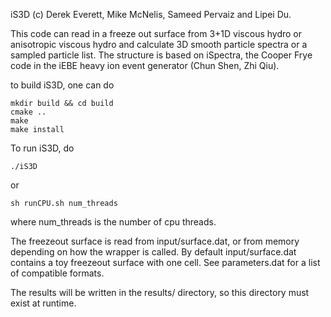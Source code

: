 iS3D (c) Derek Everett, Mike McNelis, Sameed Pervaiz and Lipei Du.

This code can read in a freeze out surface from 3+1D viscous hydro or anisotropic
viscous hydro and calculate 3D smooth particle spectra or a sampled particle list.
The structure is based on iSpectra, the Cooper Frye code in the iEBE heavy ion
event generator (Chun Shen, Zhi Qiu).  

to build iS3D, one can do

    mkdir build && cd build
    cmake ..
    make
    make install

To run iS3D, do

    ./iS3D

or

    sh runCPU.sh num_threads

where num_threads is the number of cpu threads.

The freezeout surface is read from input/surface.dat, or from memory depending on how the wrapper is called.
By default input/surface.dat contains a toy freezeout surface with one cell. 
See parameters.dat for a list of compatible formats.

The results will be written in the results/ directory, so this directory must exist at runtime.
